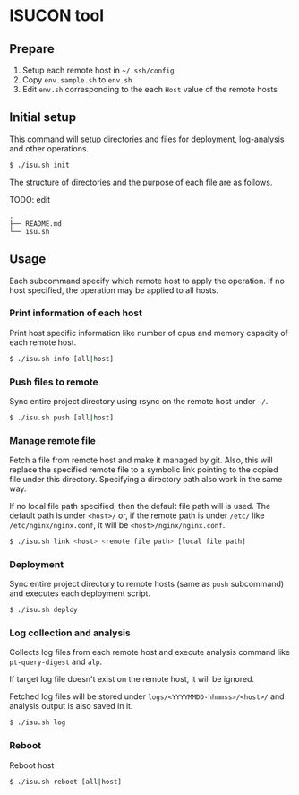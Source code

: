 # ISUCON tool

## Prepare
1. Setup each remote host in `~/.ssh/config`
1. Copy `env.sample.sh` to `env.sh`
1. Edit `env.sh` corresponding to the each `Host` value of the remote hosts

## Initial setup
This command will setup directories and files for deployment, log-analysis and other operations.

```bash
$ ./isu.sh init
```

The structure of directories and the purpose of each file are as follows.

TODO: edit
```
.
├── README.md
└── isu.sh
```

## Usage

Each subcommand specify which remote host to apply the operation. If no host specified, the operation may be applied to all hosts.

### Print information of each host

Print host specific information like number of cpus and memory capacity of each remote host.

```bash
$ ./isu.sh info [all|host]
```

### Push files to remote

Sync entire project directory using rsync on the remote host under `~/`.

```bash
$ ./isu.sh push [all|host]
```

### Manage remote file

Fetch a file from remote host and make it managed by git. Also, this will replace the specified remote file to a symbolic link pointing to the copied file under this directory. Specifying a directory path also work in the same way.

If no local file path specified, then the default file path will is used. The default path is under `<host>/` or, if the remote path is under `/etc/` like `/etc/nginx/nginx.conf`, it will be `<host>/nginx/nginx.conf`.

```bash
$ ./isu.sh link <host> <remote file path> [local file path]
```

### Deployment

Sync entire project directory to remote hosts (same as `push` subcommand) and executes each deployment script.

```bash
$ ./isu.sh deploy
```

### Log collection and analysis

Collects log files from each remote host and execute analysis command like `pt-query-digest` and `alp`.

If target log file doesn't exist on the remote host, it will be ignored.

Fetched log files will be stored under `logs/<YYYYMMDD-hhmmss>/<host>/` and analysis output is also saved in it.

```bash
$ ./isu.sh log
```

### Reboot

Reboot host

```bash
$ ./isu.sh reboot [all|host]
```

